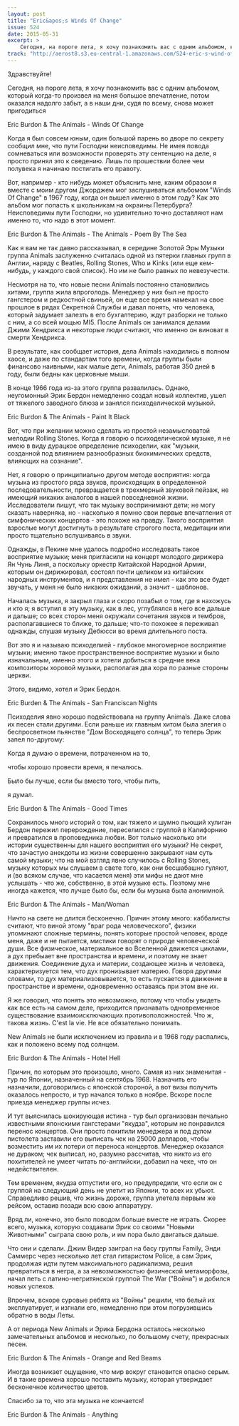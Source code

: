 ```yaml
---
layout: post
title: "Eric&apos;s Winds Of Change"
issue: 524
date: 2015-05-31
excerpt: >
    Сегодня, на пороге лета, я хочу познакомить вас с одним альбомом, который когда-то произвел на меня большое впечатление, потом оказался надолго забыт, а в наши дни, судя по всему, снова может пригодиться
track: "http://aerost8.s3.eu-central-1.amazonaws.com/524-eric-s-wind-of-change.mp3"
---
```


Здравствуйте!

Сегодня, на пороге лета, я хочу познакомить вас с одним альбомом, который когда-то произвел на меня большое впечатление, потом оказался надолго забыт, а в наши дни, судя по всему, снова может пригодиться

Eric Burdon & The Animals - Winds Of Change

Когда я был совсем юным, один большой парень во дворе по секрету сообщил мне, что пути Господни неисповедимы. Не имея повода сомневаться или возможности проверять эту сентенцию на деле, я просто принял это к сведению. Лишь по прошествии более чем полувека я начинаю постигать его правоту.

Вот, например - кто нибудь может объяснить мне, каким образом я вместе с моим другом Джорджем мог заслушиваться альбомом "Winds Of Change" в 1967 году, когда он вышел именно в этом году? Как это альбом мог попасть к школьникам на окраины Петербурга? Неисповедимы пути Господни, но удивительно точно доставляют нам именно то, что надо в этот момент.

Eric Burdon & The Animals - The Animals - Poem By The Sea

Как я вам не так давно рассказывал, в середине Золотой Эры Музыки группа Animals заслуженно cчиталась одной из пятерки главных групп в Англии, наряду с Beatles, Rolling Stones, Who и Kinks (или еще кем-нибудь, у каждого свой список). Но им не было равных по невезучести.

Несмотря на то, что новые песни Animals постоянно становились хитами, группа жила впроголодь. Менеджер у них был не просто гангстером и редкостной свиньей, он еще все время намекал на свое прошлое в рядах Секретной Службы и давал понять, что человека, который задумает залезть в его бухгалтерию, ждут разборки не только с ним, а со всей мощью MI5. После Animals он занимался делами Джими Хендрикса и некоторые люди считают, что именно он виноват в смерти Хендрикса.

В результате, как сообщает история, дела Animals находились в полном хаосе, и даже по стандартам того времени, когда группы были финансово наивными, как малые дети, Animals, работая 350 дней в году, были бедны как церковные мыши.

В конце 1966 года из-за этого группа развалилась. Однако, неугомонный Эрик Бердон немедленно создал новый коллектив, ушел от тяжелого заводного блюза и занялся психоделической музыкой.

Eric Burdon & The Animals - Paint It Black

Вот, что при желании можно сделать из простой незамысловатой мелодии Rolling Stones. Когда я говорю о психоделической музыке, я не имею в виду дурацкое определение психоделии, как "музыки, созданной под влиянием разнообразных биохимических средств, влияющих на сознание".

Нет, я говорю о принципиально другом методе восприятия: когда музыка из простого ряда звуков, происходящих в определенной последовательности, превращается в трехмерный звуковой пейзаж, не имеющий никаких аналогов в нашей повседневной жизни. Исследователи пишут, что так музыку воспринимают дети; не могу сказать наверняка, но - насколько я помню свои первые впечатления от симфонических концертов - это похоже на правду. Такого восприятия взрослые могут достигнуть в результате строгого поста, медитации или просто тщательно вслушиваясь в звуки.

Однажды, в Пекине мне удалось подробно исследовать такое восприятие музыки; меня пригласили на концерт молодого дирижера Ян Чунь Линя, а поскольку оркестр Китайской Народной Армии, которым он дирижировал, состоял почти целиком из китайских народных инструментов, и я представления не имел - как это все будет звучать, у меня не было никаких ожиданий, а значит - шаблонов.

Началась музыка, я закрыл глаза и скоро позабыл о том, где я нахожусь и кто я; я вступил в эту музыку, как в лес, углублялся в него все дальше и дальше; со всех сторон меня окружали сочетания звуков и тембров, располагавшиеся то ближе, то дальше; что-то похожее я переживал однажды, слушая музыку Дебюсси во время длительного поста.

Вот это я и называю психоделией - глубокое многомерное восприятие музыки; именно такое пространственное восприятие музыки и было изначальным, именно этого и хотели добиться в средние века композиторы хоровой музыки, располагая два хора по разные стороны церкви.

Этого, видимо, хотел и Эрик Бердон.

Eric Burden & The Animals - San Franciscan Nights

Психоделия явно хорошо подействовала на группу Animals. Даже слова их песен стали другими. Если раньше их главным хитом была элегия о беспросветном пьянстве "Дом Восходящего солнца", то теперь Эрик запел по-другому:

Когда я думаю о времени, потраченном на то,

чтобы хорошо провести время, я печалюсь.

Было бы лучше, если бы вместо того, чтобы пить,

я думал.

Eric Burdon & The Animals - Good Times

Сохранилось много историй о том, как тяжело и шумно пьющий хулиган Бердон пережил перерождение, переселился с группой в Калифорнию и превратился в проповедника любви. Вот только насколько эти истории существенны для нашего восприятия его музыки? Не секрет, что зачастую анекдоты из жизни совершенно закрывают нам суть самой музыки; что на мой взгляд явно случилось с Rolling Stones, музыку которых мы слушаем в свете того, как они бесшабашно гуляют, и (во всяком случае, что касается меня) эти мифы не дают мне услышать - что же, собственно, в этой музыке есть. Поэтому мне иногда кажется, что лучше было бы, если бы музыка была анонимной.

Eric Burdon & The Animals - Man/Woman

Ничто на свете не длится бесконечно. Причин этому много: каббалисты считают, что виной этому "враг рода человеческого", физики упоминают сложные термины, понять которые простой человек, вроде меня, даже и не пытается, мистики говорят о природе человеческой души. Все физическое, материальное во Вселенной движется циклами, а дух пребыает вне пространства и времени, и поэтому не знает движения. Соединение духа и материи, создающее жизнь и человека, характеризуется тем, что дух пронизывает материю. Говоря другими словами, то дух материализовывается, то есть пускается в движение в пространстве и времени, одновременно оставаясь при этом вне их.

Я же говорил, что понять это невозможно, потому что чтобы увидеть как все есть на самом деле, приходится признавать одновременное существование взаимоисключающих противоположностей. Что ж, такова жизнь. C'est la vie. Не все обязательно понимать.

New Animals не были исключением из правила и в 1968 году распались, как и положено всему под солнцем.

Eric Burdon & The Animals - Hotel Hell

Причин, по которым это произошло, много. Самая из них знаменитая - тур по Японии, назначенный на сентябрь 1968. Назначить его назначили, договорились с японской стороной, а вот визы получить оказалось непросто, и тур начался только в ноябре. Вскоре после приезда менеджер группы исчез.

И тут выяснилась шокирующая истина - тур был организован печально известными японскими гангстерами "якудза", которым не понравился перенос концертов. Они просто похитили менеджера и под дулом пистолета заставили его выписать чек на 25000 долларов, чтобы возместить им их потери от переноса концертов. Менеджер оказался не дураком; чек выписал, но, разумно рассчитав, что никто из его похитителей не умеет читать по-английски, добавил на чеке, что он недействителен.

Тем временем, якудза отпустили его, но предупредили, что если он с группой на следующий день не улетит из Японии, то всех их убьют. Справедливо решив, что жизнь дороже, группа улетела первым же рейсом, оставив позади всю свою аппаратуру.

Вряд ли, конечно, это было поводом больше вместе не играть. Скорее всего, музыка, которую создавали Эрик со своими "Новыми Животными" сыграла свою роль, и им пора было двигаться дальше.

Что они и сделали. Джим Видер заиграл на басу группы Family, Энди Саммерс через несколько лет стал гитаристом Police, а сам Эрик, продолжая идти путем максимального радикализма, решил превратиться в негра, а за невозможностью физической метаморфозы, начал петь с латино-негритянской группой The War ("Война") и добился новых успехов.

Впрочем, вскоре суровые ребята из "Войны" решили, что белый их эксплуатирует, и изгнали его, немедленно при этом погрузившись обратно в воды Леты.

А от периода New Animals и Эрика Бердона осталось несколько замечательных альбомов и несколько, по большому счету, прекрасных песен.

Eric Burdon & The Animals - Orange and Red Beams

Иногда возникает ощущение, что мир вокруг становится опасно серым. И в такие времена хорошо поставить музыку, которая утверждает бесконечное количество цветов.

Спасибо за то, что эта музыка не кончается!

Eric Burdon & The Animals - Anything
